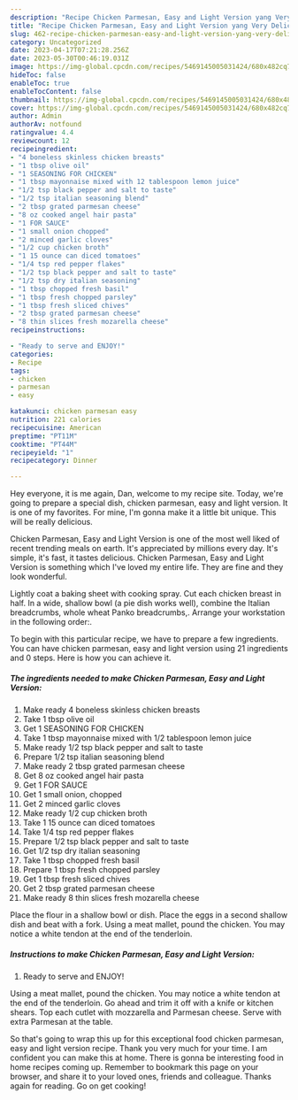 ```yaml
---
description: "Recipe Chicken Parmesan, Easy and Light Version yang Very Delicious"
title: "Recipe Chicken Parmesan, Easy and Light Version yang Very Delicious"
slug: 462-recipe-chicken-parmesan-easy-and-light-version-yang-very-delicious
category: Uncategorized
date: 2023-04-17T07:21:28.256Z
date: 2023-05-30T00:46:19.031Z
image: https://img-global.cpcdn.com/recipes/5469145005031424/680x482cq70/chicken-parmesan-easy-and-light-version-recipe-main-photo.jpg
hideToc: false
enableToc: true
enableTocContent: false
thumbnail: https://img-global.cpcdn.com/recipes/5469145005031424/680x482cq70/chicken-parmesan-easy-and-light-version-recipe-main-photo.jpg
cover: https://img-global.cpcdn.com/recipes/5469145005031424/680x482cq70/chicken-parmesan-easy-and-light-version-recipe-main-photo.jpg
author: Admin
authorAv: notfound
ratingvalue: 4.4
reviewcount: 12
recipeingredient:
- "4 boneless skinless chicken breasts"
- "1 tbsp olive oil"
- "1 SEASONING FOR CHICKEN"
- "1 tbsp mayonnaise mixed with 12 tablespoon lemon juice"
- "1/2 tsp black pepper and salt to taste"
- "1/2 tsp italian seasoning blend"
- "2 tbsp grated parmesan cheese"
- "8 oz cooked angel hair pasta"
- "1 FOR SAUCE"
- "1 small onion chopped"
- "2 minced garlic cloves"
- "1/2 cup chicken broth"
- "1 15 ounce can diced tomatoes"
- "1/4 tsp red pepper flakes"
- "1/2 tsp black pepper and salt to taste"
- "1/2 tsp dry italian seasoning"
- "1 tbsp chopped fresh basil"
- "1 tbsp fresh chopped parsley"
- "1 tbsp fresh sliced chives"
- "2 tbsp grated parmesan cheese"
- "8 thin slices fresh mozarella cheese"
recipeinstructions:

- "Ready to serve and ENJOY!"
categories:
- Recipe
tags:
- chicken
- parmesan
- easy

katakunci: chicken parmesan easy 
nutrition: 221 calories
recipecuisine: American
preptime: "PT11M"
cooktime: "PT44M"
recipeyield: "1"
recipecategory: Dinner

---
```



Hey everyone, it is me again, Dan, welcome to my recipe site. Today, we're going to prepare a special dish, chicken parmesan, easy and light version. It is one of my favorites. For mine, I'm gonna make it a little bit unique. This will be really delicious.

Chicken Parmesan, Easy and Light Version is one of the most well liked of recent trending meals on earth. It's appreciated by millions every day. It's simple, it's fast, it tastes delicious. Chicken Parmesan, Easy and Light Version is something which I've loved my entire life. They are fine and they look wonderful.

Lightly coat a baking sheet with cooking spray. Cut each chicken breast in half. In a wide, shallow bowl (a pie dish works well), combine the Italian breadcrumbs, whole wheat Panko breadcrumbs,. Arrange your workstation in the following order:.


To begin with this particular recipe, we have to prepare a few ingredients. You can have chicken parmesan, easy and light version using 21 ingredients and 0 steps. Here is how you can achieve it.

<!--inarticleads1-->

##### The ingredients needed to make Chicken Parmesan, Easy and Light Version:

1. Make ready 4 boneless skinless chicken breasts
1. Take 1 tbsp olive oil
1. Get 1 SEASONING FOR CHICKEN
1. Take 1 tbsp mayonnaise mixed with 1/2 tablespoon lemon juice
1. Make ready 1/2 tsp black pepper and salt to taste
1. Prepare 1/2 tsp italian seasoning blend
1. Make ready 2 tbsp grated parmesan cheese
1. Get 8 oz cooked angel hair pasta
1. Get 1 FOR SAUCE
1. Get 1 small onion, chopped
1. Get 2 minced garlic cloves
1. Make ready 1/2 cup chicken broth
1. Take 1 15 ounce can diced tomatoes
1. Take 1/4 tsp red pepper flakes
1. Prepare 1/2 tsp black pepper and salt to taste
1. Get 1/2 tsp dry italian seasoning
1. Take 1 tbsp chopped fresh basil
1. Prepare 1 tbsp fresh chopped parsley
1. Get 1 tbsp fresh sliced chives
1. Get 2 tbsp grated parmesan cheese
1. Make ready 8 thin slices fresh mozarella cheese


Place the flour in a shallow bowl or dish. Place the eggs in a second shallow dish and beat with a fork. Using a meat mallet, pound the chicken. You may notice a white tendon at the end of the tenderloin. 

<!--inarticleads2-->

##### Instructions to make Chicken Parmesan, Easy and Light Version:


1. Ready to serve and ENJOY!

Using a meat mallet, pound the chicken. You may notice a white tendon at the end of the tenderloin. Go ahead and trim it off with a knife or kitchen shears. Top each cutlet with mozzarella and Parmesan cheese. Serve with extra Parmesan at the table. 

So that's going to wrap this up for this exceptional food chicken parmesan, easy and light version recipe. Thank you very much for your time. I am confident you can make this at home. There is gonna be interesting food in home recipes coming up. Remember to bookmark this page on your browser, and share it to your loved ones, friends and colleague. Thanks again for reading. Go on get cooking!
